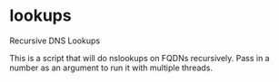 # lookups
Recursive DNS Lookups

This is a script that will do nslookups on FQDNs recursively. Pass in a number as an argument to run it with multiple threads.
